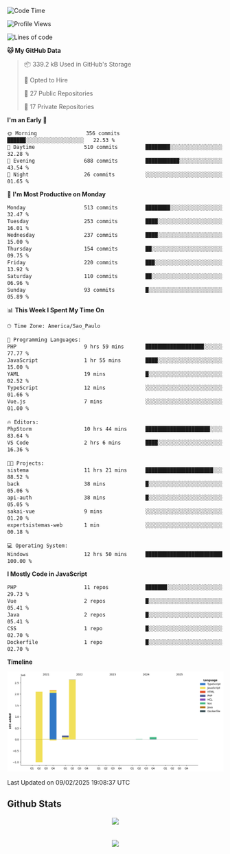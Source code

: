  
<!--START_SECTION:waka-->
![Code Time](http://img.shields.io/badge/Code%20Time-1%2C783%20hrs%2043%20mins-blue)

![Profile Views](http://img.shields.io/badge/Profile%20Views-0-blue)

![Lines of code](https://img.shields.io/badge/From%20Hello%20World%20I%27ve%20Written-7.2%20million%20lines%20of%20code-blue)

**🐱 My GitHub Data** 

> 📦 339.2 kB Used in GitHub's Storage 
 > 
> 💼 Opted to Hire
 > 
> 📜 27 Public Repositories 
 > 
> 🔑 17 Private Repositories 
 > 
**I'm an Early 🐤** 

```text
🌞 Morning                356 commits         ██████░░░░░░░░░░░░░░░░░░░   22.53 % 
🌆 Daytime                510 commits         ████████░░░░░░░░░░░░░░░░░   32.28 % 
🌃 Evening                688 commits         ███████████░░░░░░░░░░░░░░   43.54 % 
🌙 Night                  26 commits          ░░░░░░░░░░░░░░░░░░░░░░░░░   01.65 % 
```
📅 **I'm Most Productive on Monday** 

```text
Monday                   513 commits         ████████░░░░░░░░░░░░░░░░░   32.47 % 
Tuesday                  253 commits         ████░░░░░░░░░░░░░░░░░░░░░   16.01 % 
Wednesday                237 commits         ████░░░░░░░░░░░░░░░░░░░░░   15.00 % 
Thursday                 154 commits         ██░░░░░░░░░░░░░░░░░░░░░░░   09.75 % 
Friday                   220 commits         ███░░░░░░░░░░░░░░░░░░░░░░   13.92 % 
Saturday                 110 commits         ██░░░░░░░░░░░░░░░░░░░░░░░   06.96 % 
Sunday                   93 commits          █░░░░░░░░░░░░░░░░░░░░░░░░   05.89 % 
```


📊 **This Week I Spent My Time On** 

```text
🕑︎ Time Zone: America/Sao_Paulo

💬 Programming Languages: 
PHP                      9 hrs 59 mins       ███████████████████░░░░░░   77.77 % 
JavaScript               1 hr 55 mins        ████░░░░░░░░░░░░░░░░░░░░░   15.00 % 
YAML                     19 mins             █░░░░░░░░░░░░░░░░░░░░░░░░   02.52 % 
TypeScript               12 mins             ░░░░░░░░░░░░░░░░░░░░░░░░░   01.66 % 
Vue.js                   7 mins              ░░░░░░░░░░░░░░░░░░░░░░░░░   01.00 % 

🔥 Editors: 
PhpStorm                 10 hrs 44 mins      █████████████████████░░░░   83.64 % 
VS Code                  2 hrs 6 mins        ████░░░░░░░░░░░░░░░░░░░░░   16.36 % 

🐱‍💻 Projects: 
sistema                  11 hrs 21 mins      ██████████████████████░░░   88.52 % 
back                     38 mins             █░░░░░░░░░░░░░░░░░░░░░░░░   05.06 % 
api-auth                 38 mins             █░░░░░░░░░░░░░░░░░░░░░░░░   05.05 % 
sakai-vue                9 mins              ░░░░░░░░░░░░░░░░░░░░░░░░░   01.20 % 
expertsistemas-web       1 min               ░░░░░░░░░░░░░░░░░░░░░░░░░   00.18 % 

💻 Operating System: 
Windows                  12 hrs 50 mins      █████████████████████████   100.00 % 
```

**I Mostly Code in JavaScript** 

```text
PHP                      11 repos            ███████░░░░░░░░░░░░░░░░░░   29.73 % 
Vue                      2 repos             █░░░░░░░░░░░░░░░░░░░░░░░░   05.41 % 
Java                     2 repos             █░░░░░░░░░░░░░░░░░░░░░░░░   05.41 % 
CSS                      1 repo              █░░░░░░░░░░░░░░░░░░░░░░░░   02.70 % 
Dockerfile               1 repo              █░░░░░░░░░░░░░░░░░░░░░░░░   02.70 % 
```



**Timeline**

![Lines of Code chart](https://raw.githubusercontent.com/MaueDev/MaueDev/main/assets/bar_graph.png)


 Last Updated on 09/02/2025 19:08:37 UTC
<!--END_SECTION:waka-->

## Github Stats  
<div align="center"><img src="https://github-readme-stats.vercel.app/api/top-langs/?username=MaueDev&hide_border=true&layout=compact" align="center" /></div>  

<br/>  

<br/>  

<div align="center">
<img src="https://komarev.com/ghpvc/?username=MaueDev&&style=flat-square" align="center" />
</div>  
  
